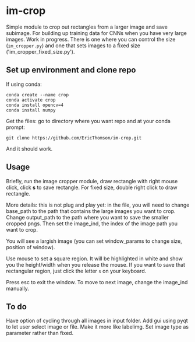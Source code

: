 # im-crop
Simple module to crop out rectangles from a larger image and save subimage. For building up
training data for CNNs when you have very large images. Work in progress. There is
one where you can control the size (`im_cropper.py`) and one that sets images to a fixed
size ('im_cropper_fixed_size.py').

## Set up environment and clone repo
If using conda:

    conda create --name crop
    conda activate crop
    conda install opencv=4
    conda install numpy

Get the files: go to directory where you want repo and at your conda prompt:    

    git clone https://github.com/EricThomson/im-crop.git

And it should work.

## Usage
Briefly, run the image cropper module, draw rectangle with right mouse click, click **s** to save rectangle.
For fixed size, double right click to draw rectangle.

More details: this is not plug and play yet: in the file, you will need to change base_path
to the path that contains the large images you want to crop. Change output_path to the
path where you want to save the smaller cropped pngs. Then set the image_ind, the index
of the image path you want to crop.

You will see a largish image (you can set window_params to change size, position of window).

Use mouse to set a square region. It will be highlighted in white and show you the height/width
when you release the mouse. If you want to save that rectangular region, just click the letter
`s` on your keyboard.

Press esc to exit the window. To move to next image, change the image_ind manually.

## To do
Have option of cycling through all images in input folder.
Add gui using pyqt to let user select image or file. Make it more like labelimg.
Set image type as parameter rather than fixed.
